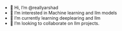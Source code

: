 - 👋 Hi, I’m @reallyarshad
- 👀 I’m interested in Machine learning and llm models
- 🌱 I’m currently learning deeplearing and llm
- 💞️ I’m looking to collaborate on llm projects.


<!---
reallyarshad/reallyarshad is a ✨ special ✨ repository because its `README.md` (this file) appears on your GitHub profile.
You can click the Preview link to take a look at your changes.
--->
